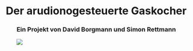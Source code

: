 <html>
<head>
<h1 align="center">Der arudionogesteuerte Gaskocher</h1> 
</head>
<h3 align="center"> Ein Projekt von David Borgmann und Simon Rettmann</h3>

<div id="slider">
  <figure>
    <img src="https://user-images.githubusercontent.com/88385654/143044416-845931e2-a652-41c9-b044-b8e8408d5992.jpeg>
    <img src="https://user-images.githubusercontent.com/88385654/143044423-c9b90932-42fc-423a-bd2e-b1acd0ad467c.jpeg>
    <img src=""https://user-images.githubusercontent.com/88385654/143044416-845931e2-a652-41c9-b044-b8e8408d5992.jpeg>
  </figure>
</div>
